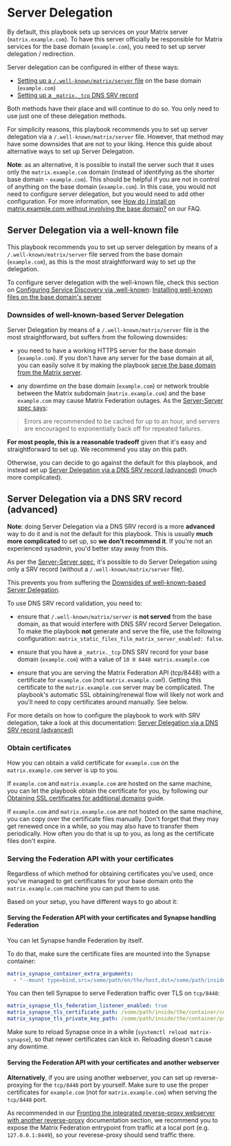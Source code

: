 # Server Delegation

By default, this playbook sets up services on your Matrix server (`matrix.example.com`). To have this server officially be responsible for Matrix services for the base domain (`example.com`), you need to set up server delegation / redirection.

Server delegation can be configured in either of these ways:

- [Setting up a `/.well-known/matrix/server` file](#server-delegation-via-a-well-known-file) on the base domain (`example.com`)
- [Setting up a `_matrix._tcp` DNS SRV record](#server-delegation-via-a-dns-srv-record-advanced)

Both methods have their place and will continue to do so. You only need to use just one of these delegation methods.

For simplicity reasons, this playbook recommends you to set up server delegation via a `/.well-known/matrix/server` file. However, that method may have some downsides that are not to your liking. Hence this guide about alternative ways to set up Server Delegation.

**Note**: as an alternative, it is possible to install the server such that it uses only the `matrix.example.com` domain (instead of identifying as the shorter base domain - `example.com`). This should be helpful if you are not in control of anything on the base domain (`example.com`). In this case, you would not need to configure server delegation, but you would need to add other configuration. For more information, see [How do I install on matrix.example.com without involving the base domain?](faq.md#how-do-i-install-on-matrix-example-com-without-involving-the-base-domain) on our FAQ.

## Server Delegation via a well-known file

This playbook recommends you to set up server delegation by means of a `/.well-known/matrix/server` file served from the base domain (`example.com`), as this is the most straightforward way to set up the delegation.

To configure server delegation with the well-known file, check this section on [Configuring Service Discovery via .well-known](configuring-well-known.md): [Installing well-known files on the base domain's server](configuring-well-known.md#installing-well-known-files-on-the-base-domain-s-server)

### Downsides of well-known-based Server Delegation

Server Delegation by means of a `/.well-known/matrix/server` file is the most straightforward, but suffers from the following downsides:

- you need to have a working HTTPS server for the base domain (`example.com`). If you don't have any server for the base domain at all, you can easily solve it by making the playbook [serve the base domain from the Matrix server](configuring-playbook-base-domain-serving.md).

- any downtime on the base domain (`example.com`) or network trouble between the Matrix subdomain (`matrix.example.com`) and the base `example.com` may cause Matrix Federation outages. As the [Server-Server spec says](https://matrix.org/docs/spec/server_server/r0.1.0.html#server-discovery):

> Errors are recommended to be cached for up to an hour, and servers are encouraged to exponentially back off for repeated failures.

**For most people, this is a reasonable tradeoff** given that it's easy and straightforward to set up. We recommend you stay on this path.

Otherwise, you can decide to go against the default for this playbook, and instead set up [Server Delegation via a DNS SRV record (advanced)](#server-delegation-via-a-dns-srv-record-advanced) (much more complicated).

## Server Delegation via a DNS SRV record (advanced)

**Note**: doing Server Delegation via a DNS SRV record is a more **advanced** way to do it and is not the default for this playbook. This is usually **much more complicated** to set up, so **we don't recommend it**. If you're not an experienced sysadmin, you'd better stay away from this.

As per the [Server-Server spec](https://matrix.org/docs/spec/server_server/r0.1.0.html#server-discovery), it's possible to do Server Delegation using only a SRV record (without a `/.well-known/matrix/server` file).

This prevents you from suffering the [Downsides of well-known-based Server Delegation](#downsides-of-well-known-based-server-delegation).

To use DNS SRV record validation, you need to:

- ensure that `/.well-known/matrix/server` is **not served** from the base domain, as that would interfere with DNS SRV record Server Delegation. To make the playbook **not** generate and serve the file, use the following configuration: `matrix_static_files_file_matrix_server_enabled: false`.

- ensure that you have a `_matrix._tcp` DNS SRV record for your base domain (`example.com`) with a value of `10 0 8448 matrix.example.com`

- ensure that you are serving the Matrix Federation API (tcp/8448) with a certificate for `example.com` (not `matrix.example.com`!). Getting this certificate to the `matrix.example.com` server may be complicated. The playbook's automatic SSL obtaining/renewal flow will likely not work and you'll need to copy certificates around manually. See below.

For more details on how to configure the playbook to work with SRV delegation, take a look at this documentation: [Server Delegation via a DNS SRV record (advanced)](howto-srv-server-delegation.md)

### Obtain certificates

How you can obtain a valid certificate for `example.com` on the `matrix.example.com` server is up to you.

If `example.com` and `matrix.example.com` are hosted on the same machine, you can let the playbook obtain the certificate for you, by following our [Obtaining SSL certificates for additional domains](configuring-playbook-ssl-certificates.md#obtaining-ssl-certificates-for-additional-domains) guide.

If `example.com` and `matrix.example.com` are not hosted on the same machine, you can copy over the certificate files manually. Don't forget that they may get renewed once in a while, so you may also have to transfer them periodically. How often you do that is up to you, as long as the certificate files don't expire.

### Serving the Federation API with your certificates

Regardless of which method for obtaining certificates you've used, once you've managed to get certificates for your base domain onto the `matrix.example.com` machine you can put them to use.

Based on your setup, you have different ways to go about it:

#### Serving the Federation API with your certificates and Synapse handling Federation

You can let Synapse handle Federation by itself.

To do that, make sure the certificate files are mounted into the Synapse container:

```yaml
matrix_synapse_container_extra_arguments:
  - "--mount type=bind,src=/some/path/on/the/host,dst=/some/path/inside/the/container,ro"
```

You can then tell Synapse to serve Federation traffic over TLS on `tcp/8448`:

```yaml
matrix_synapse_tls_federation_listener_enabled: true
matrix_synapse_tls_certificate_path: /some/path/inside/the/container/certificate.crt
matrix_synapse_tls_private_key_path: /some/path/inside/the/container/private.key
```

Make sure to reload Synapse once in a while (`systemctl reload matrix-synapse`), so that newer certificates can kick in. Reloading doesn't cause any downtime.

#### Serving the Federation API with your certificates and another webserver

**Alternatively**, if you are using another webserver, you can set up reverse-proxying for the `tcp/8448` port by yourself. Make sure to use the proper certificates for `example.com` (not for `matrix.example.com`) when serving the `tcp/8448` port.

As recommended in our [Fronting the integrated reverse-proxy webserver with another reverse-proxy](./configuring-playbook-own-webserver.md#fronting-the-integrated-reverse-proxy-webserver-with-another-reverse-proxy) documentation section, we recommend you to expose the Matrix Federation entrypoint from traffic at a local port (e.g. `127.0.0.1:8449`), so your reverese-proxy should send traffic there.
